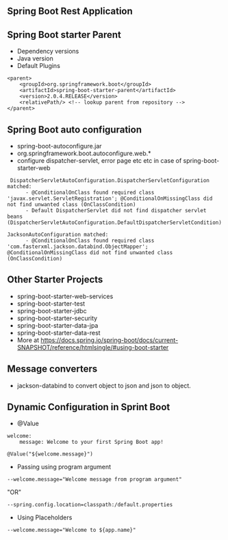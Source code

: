 ## Spring Boot Rest Application

## Spring Boot starter Parent
- Dependency versions
- Java version
- Default Plugins

```
<parent>
	<groupId>org.springframework.boot</groupId>
	<artifactId>spring-boot-starter-parent</artifactId>
	<version>2.0.4.RELEASE</version>
	<relativePath/> <!-- lookup parent from repository -->
</parent>
```

## Spring  Boot auto configuration
- spring-boot-autoconfigure.jar
- org.springframework.boot.autoconfigure.web.*
- configure dispatcher-servlet, error page etc etc in case of spring-boot-starter-web

```
 DispatcherServletAutoConfiguration.DispatcherServletConfiguration matched:
      - @ConditionalOnClass found required class 'javax.servlet.ServletRegistration'; @ConditionalOnMissingClass did not find unwanted class (OnClassCondition)
      - Default DispatcherServlet did not find dispatcher servlet beans (DispatcherServletAutoConfiguration.DefaultDispatcherServletCondition)
      
JacksonAutoConfiguration matched:
      - @ConditionalOnClass found required class 'com.fasterxml.jackson.databind.ObjectMapper'; @ConditionalOnMissingClass did not find unwanted class (OnClassCondition)
```

## Other Starter Projects
- spring-boot-starter-web-services
- spring-boot-starter-test
- spring-boot-starter-jdbc
- spring-boot-starter-security
- spring-boot-starter-data-jpa
- spring-boot-starter-data-rest
- More at https://docs.spring.io/spring-boot/docs/current-SNAPSHOT/reference/htmlsingle/#using-boot-starter

## Message converters
- jackson-databind to convert object to json and json to object.

## Dynamic Configuration in Sprint Boot
- @Value

```
welcome:
    message: Welcome to your first Spring Boot app!
```
```
@Value("${welcome.message}")
```

- Passing using program argument

```
--welcome.message="Welcome message from program argument"
```
"OR"

```
--spring.config.location=classpath:/default.properties
```
- Using Placeholders

```
--welcome.message="Welcome to ${app.name}"
```
